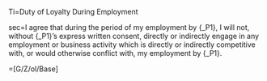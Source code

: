 Ti=Duty of Loyalty During Employment

sec=I agree that during the period of my employment by {_P1}, I will not, without {_P1}’s express written consent, directly or indirectly engage in any employment or business activity which is directly or indirectly competitive with, or would otherwise conflict with, my employment by {_P1}.

=[G/Z/ol/Base]
